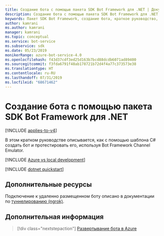 ```yaml
---
title: Создание бота с помощью пакета SDK Bot Framework для .NET | Документация Майкрософт
description: Создание бота с помощью пакета SDK Bot Framework для .NET, который предоставляет мощную платформу для разработки ботов.
keywords: Пакет SDK Bot Framework, создание бота, краткое руководство, .NET, начало работы, бот на C#
author: kamrani
ms.author: kamrani
manager: kamrani
ms.topic: conceptual
ms.service: bot-service
ms.subservice: sdk
ms.date: 05/23/2019
monikerRange: azure-bot-service-4.0
ms.openlocfilehash: f43d37cdf3ed25d163b7bcd88dcdb6071ad89400
ms.sourcegitcommit: f3fda6791f48ab178721b72d4f4a77c373573e38
ms.translationtype: HT
ms.contentlocale: ru-RU
ms.lasthandoff: 07/31/2019
ms.locfileid: "68671462"
---
```

# <a name="create-a-bot-with-the-bot-framework-sdk-for-net"></a>Создание бота с помощью пакета SDK Bot Framework для .NET

[!INCLUDE [applies-to-v4](../includes/applies-to.md)]

В этом кратком руководстве описывается, как с помощью шаблона C# создать бот и протестировать его, используя Bot Framework Channel Emulator.

[!INCLUDE [Azure vs local development](~/includes/snippet-quickstart-paths.md)]

[!INCLUDE [dotnet quickstart](~/includes/quickstart-dotnet.md)]

## <a name="additional-resources"></a>Дополнительные ресурсы

Подключение к удаленно размещенном боту описано в документации по [туннелированию (ngrok)](https://github.com/Microsoft/BotFramework-Emulator/wiki/Tunneling-(ngrok)).

## <a name="next-steps"></a>Дополнительная информация

> [!div class="nextstepaction"]
> [Развертывание бота в Azure](../bot-builder-deploy-az-cli.md)

